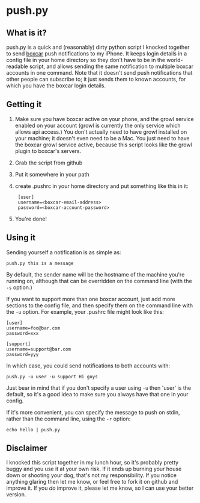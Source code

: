 # push.py
## What is it?

push.py is a quick and (reasonably) dirty python script I knocked together to send [boxcar][1] push notifications to my iPhone. It keeps login details in a config file in your home directory so they don't have to be in the world-readable script, and allows sending the same notification to multiple boxcar accounts in one command. Note that it doesn't send push notifications that other people can subscribe to; it just sends them to known accounts, for which you have the boxcar login details.

## Getting it
1. Make sure you have boxcar active on your phone, and the growl service enabled on your account (growl is currently the only service which allows api access.) You don't actually need to have growl installed on your machine; it doesn't even need to be a Mac. You just need to have the boxcar growl service active, because this script looks like the growl plugin to boxcar's servers.
1. Grab the script from github
1. Put it somewhere in your path
1. create .pushrc in your home directory and put something like this in it:

        [user]
        username=<boxcar-email-address>
        password=<boxcar-account-password>

1. You're done!

## Using it

Sending yourself a notification is as simple as:

    push.py this is a message

By default, the sender name will be the hostname of the machine you're running on, although that can be overridden on the command line (with the `-s` option.)

If you want to support more than one boxcar account, just add more sections to the config file, and then specify them on the command line with the `-u` option. For example, your .pushrc file might look like this:

    [user]
    username=foo@bar.com
    password=xxx

    [support]
    username=support@bar.com
    password=yyy

In which case, you could send notifications to both accounts with:

    push.py -u user -u support Hi guys

Just bear in mind that if you don't specify a user using `-u` then 'user' is the default, so it's a good idea to make sure you always have that one in your config.

If it's more convenient, you can specify the message to push on stdin, rather than the command line, using the `-r` option:

    echo hello | push.py

## Disclaimer

I knocked this script together in my lunch hour, so it's probably pretty buggy and you use it at your own risk. If it ends up burning your house down or shooting your dog, that's not my responsibility. If you notice anything glaring then let me know, or feel free to fork it on github and improve it. If you *do* improve it, please let me know, so I can use your better version.

[1]: http://boxcar.io
